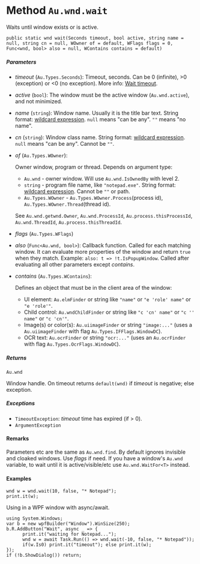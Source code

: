 # Method `Au.wnd.wait`

Waits until window exists or is active.

```
public static wnd wait(Seconds timeout, bool active, string name = null, string cn = null, WOwner of = default, WFlags flags = 0, Func<wnd, bool> also = null, WContains contains = default)
```

##### Parameters

- *timeout*  (`Au.Types.Seconds`):
    Timeout, seconds. Can be 0 (infinite), >0 (exception) or \<0 (no exception). More info: [Wait timeout](../articles/Wait%20timeout.html).
- *active*  (`bool`):
    The window must be the active window (`Au.wnd.active`), and not minimized.
- *name*  (`string`):
    Window name. Usually it is the title bar text. String format: [wildcard expression](../articles/Wildcard%20expression.html). `null` means "can be any". `""` means "no name".
- *cn*  (`string`):
    Window class name. String format: [wildcard expression](../articles/Wildcard%20expression.html). `null` means "can be any". Cannot be `""`.
- *of*  (`Au.Types.WOwner`):

    Owner window, program or thread. Depends on argument type:

    - `Au.wnd` - owner window. Will use `Au.wnd.IsOwnedBy` with level 2.
    - `string` - program file name, like `"notepad.exe"`. String format: [wildcard expression](../articles/Wildcard%20expression.html). Cannot be `""` or path.
    - `Au.Types.WOwner` - `Au.Types.WOwner.Process`(process id), `Au.Types.WOwner.Thread`(thread id).

    See `Au.wnd.getwnd.Owner`, `Au.wnd.ProcessId`, `Au.process.thisProcessId`, `Au.wnd.ThreadId`, `Au.process.thisThreadId`.
- *flags*  (`Au.Types.WFlags`)
- *also*  (`Func<Au.wnd, bool>`):
    Callback function. Called for each matching window. It can evaluate more properties of the window and return `true` when they match. Example: `also: t => !t.IsPopupWindow`. Called after evaluating all other parameters except *contains*.
- *contains*  (`Au.Types.WContains`):

    Defines an object that must be in the client area of the window:

    - UI element: `Au.elmFinder` or string like `"name"` or `"e 'role' name"` or `"e 'role'"`.
    - Child control: `Au.wndChildFinder` or string like `"c 'cn' name"` or `"c '' name"` or `"c 'cn'"`.
    - Image(s) or color(s): `Au.uiimageFinder` or string `"image:..."` (uses a `Au.uiimageFinder` with flag `Au.Types.IFFlags.WindowDC`).
    - OCR text: `Au.ocrFinder` or string `"ocr:..."` (uses an `Au.ocrFinder` with flag `Au.Types.OcrFlags.WindowDC`).

##### Returns

`Au.wnd`

Window handle. On timeout returns `default(wnd)` if *timeout* is negative; else exception.

##### Exceptions

- `TimeoutException`:
    *timeout* time has expired (if > 0).
- `ArgumentException`

#### Remarks

Parameters etc are the same as `Au.wnd.find`. By default ignores invisible and cloaked windows. Use *flags* if need. If you have a window's `Au.wnd` variable, to wait until it is active/visible/etc use `Au.wnd.WaitFor<T>` instead.

#### Examples

```
wnd w = wnd.wait(10, false, "* Notepad");
print.it(w);
```

Using in a WPF window with async/await.

```
using System.Windows;
var b = new wpfBuilder("Window").WinSize(250);
b.R.AddButton("Wait", async _ => {
	  print.it("waiting for Notepad...");
	  wnd w = await Task.Run(() => wnd.wait(-10, false, "* Notepad"));
	  if(w.Is0) print.it("timeout"); else print.it(w);
});
if (!b.ShowDialog()) return;
```